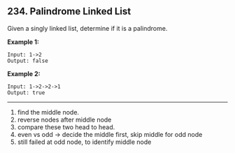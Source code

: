 ## 234. Palindrome Linked List

Given a singly linked list, determine if it is a palindrome.

**Example 1:**

```
Input: 1->2
Output: false
```

**Example 2:**

```
Input: 1->2->2->1
Output: true
```

---

1. find the middle node.
2. reverse nodes after middle node
3. compare these two head to head.
4. even vs odd -> decide the middle first, skip middle for odd node
5. still failed at odd node, to identify middle node